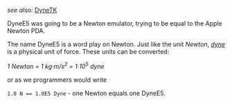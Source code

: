 _see also:_ [DyneTK](DyneTK.md)

DyneE5 was going to be a Newton emulator, trying to be equal to the Apple Newton PDA.

The name DyneE5 is a word play on Newton. Just like the unit _Newton_, _[dyne](http://en.wikipedia.org/wiki/Dyne)_ is a physical unit of force.  These units can be converted:

_1 Newton = 1 kg·m/s<sup>2</sup> = 1·10<sup>5</sup> dyne_

or as we programmers would write

`1.0 N == 1.0E5 Dyne` - one Newton equals one DyneE5.